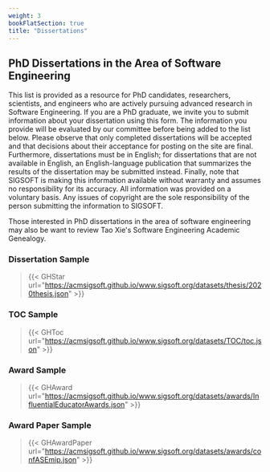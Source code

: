 ```yaml
---
weight: 3
bookFlatSection: true
title: "Dissertations"
---
```


## PhD Dissertations in the Area of Software Engineering

This list is provided as a resource for PhD candidates, researchers, scientists, and engineers who are actively pursuing advanced research in Software Engineering. If you are a PhD graduate, we invite you to submit information about your dissertation using this form. The information you provide will be evaluated by our committee before being added to the list below. Please observe that only completed dissertations will be accepted and that decisions about their acceptance for posting on the site are final. Furthermore, dissertations must be in English; for dissertations that are not available in English, an English-language publication that summarizes the results of the dissertation may be submitted instead. Finally, note that SIGSOFT is making this information available without warranty and assumes no responsibility for its accuracy. All information was provided on a voluntary basis. Any issues of copyright are the sole responsibility of the person submitting the information to SIGSOFT.

Those interested in PhD dissertations in the area of software engineering may also be want to review Tao Xie's Software Engineering Academic Genealogy.

### Dissertation Sample

> {{< GHStar url="https://acmsigsoft.github.io/www.sigsoft.org/datasets/thesis/2020thesis.json" >}}


### TOC Sample

> {{< GHToc url="https://acmsigsoft.github.io/www.sigsoft.org/datasets/TOC/toc.json" >}}


### Award Sample

> {{< GHAward url="https://acmsigsoft.github.io/www.sigsoft.org/datasets/awards/InfluentialEducatorAwards.json" >}}

### Award Paper Sample

> {{< GHAwardPaper url="https://acmsigsoft.github.io/www.sigsoft.org/datasets/awards/confASEmip.json" >}}